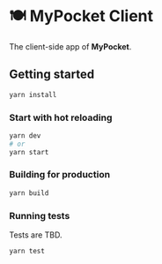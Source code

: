 # 🍽️ MyPocket Client

The client-side app of **MyPocket**.

## Getting started

```sh
yarn install
```

### Start with hot reloading

```sh
yarn dev
# or
yarn start
```

### Building for production

```sh
yarn build
```

### Running tests

Tests are TBD.

```sh
yarn test
```

